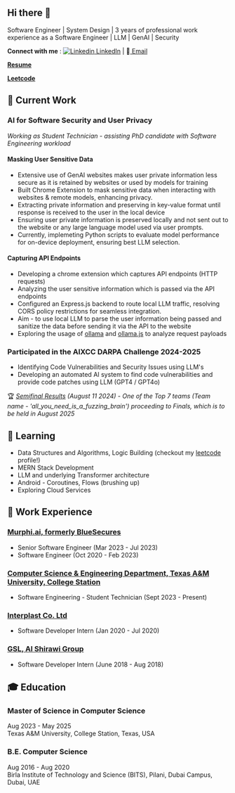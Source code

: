 ## Hi there 👋

Software Engineer | System Design | 3 years of professional work experience as a Software Engineer | LLM | GenAI | Security 

<b>Connect with me</b> : 
[![Linkedin](https://i.sstatic.net/gVE0j.png) LinkedIn](https://www.linkedin.com/in/neha-manghnani/)  |   📧[ Email](mailto:nehamanghnani015@gmail.com)

<b>[Resume](https://drive.google.com/file/d/1jtyFfpiIIr33Pb1UJUkxaDuB09O9L4Nj/view?usp=sharing)</b> 

<b>[Leetcode](https://leetcode.com/u/neha_manghnani/)</b>

🔭 Current Work 
- 
### AI for Software Security and User Privacy
_Working as Student Technician - assisting PhD candidate with Software Engineering workload_
#### Masking User Sensitive Data 
- Extensive use of GenAI websites makes user private information less secure as it is retained by websites or used by models for training
- Built Chrome Extension to mask sensitive data when interacting with websites & remote models, enhancing privacy.
- Extracting private information and preserving in key-value format until response is received to the user in the local device
- Ensuring user private information is preserved locally and not sent out to the website or any large language model used via user prompts.
- Currently, implemeting Python scripts to evaluate model performance for on-device deployment, ensuring best LLM selection.
#### Capturing API Endpoints 
- Developing a chrome extension which captures API endpoints (HTTP requests)
- Analyzing the user sensitive information which is passed via the API endpoints
- Configured an Express.js backend to route local LLM traffic, resolving CORS policy restrictions for seamless integration.
- Aim - to use local LLM to parse the user information being passed and sanitize the data before sending it via the API to the website
- Exploring the usage of [ollama](https://github.com/ollama) and [ollama.js](https://github.com/ollama/ollama-js) to analyze request payloads
  
### Participated in the AIXCC DARPA Challenge 2024-2025
- Identifying Code Vulnerabilities and Security Issues using LLM's
- Developing an automated AI system to find code vulnerabilities and provide code patches using LLM (GPT4 / GPT4o)
  
🏆 _[Semifinal Results](https://aicyberchallenge.com/) (August 11 2024) - One of the Top 7 teams (Team name - 'all_you_need_is_a_fuzzing_brain') proceeding to Finals, which is to be held in August 2025_

🌱 Learning 
- 
- Data Structures and Algorithms, Logic Building (checkout my [leetcode](https://leetcode.com/u/neha_manghnani/) profile!)
- MERN Stack Development
- LLM and underlying Transformer architecture
- Android - Coroutines, Flows (brushing up)
- Exploring Cloud Services

:briefcase: Work Experience 
- 
### [Murphi.ai, formerly BlueSecures](https://murphi.ai/)
- Senior Software Engineer  (Mar 2023 - Jul 2023)
- Software Engineer (Oct 2020 - Feb 2023)

### [Computer Science & Engineering Department, Texas A&M University, College Station](https://engineering.tamu.edu/cse/research/index.html)
- Software Engineering - Student Technician (Sept 2023 - Present)
  
### [Interplast Co. Ltd](https://www.interplast-uae.com/)
- Software Developer Intern (Jan 2020 - Jul 2020)

### [GSL, Al Shirawi Group](https://alshirawi.com/company/global-shipping-logistics/)
- Software Developer Intern (June 2018 - Aug 2018)

🎓 Education 
-
### Master of Science in Computer Science 
Aug 2023 - May 2025 <br>
Texas A&M University, College Station, Texas, USA 

### B.E. Computer Science 
Aug 2016 - Aug 2020 <br>
Birla Institute of Technology and Science (BITS), Pilani, Dubai Campus, Dubai, UAE


<!--
💬 Ask me about - 
-
Software Development, Mobile Development, Android, Client Architecture, Communication Protocols (XMPP), NoSQL Databases, SOLID Priniciples
<!--
**nehamanghnani01/nehamanghnani01** is a ✨ _special_ ✨ repository because its `README.md` (this file) appears on your GitHub profile.

Here are some ideas to get you started:

- 🔭 I’m currently working on ...
- 🌱 I’m currently learning ...
- 👯 I’m looking to collaborate on ...
- 🤔 I’m looking for help with ...
- 💬 Ask me about ...
- 📫 How to reach me: ...
- 😄 Pronouns: ...
- ⚡ Fun fact: ...
-->
